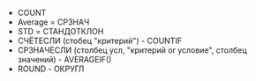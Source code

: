 - COUNT 
- Average = СРЗНАЧ
- STD = СТАНДОТКЛОН
- СЧЁТЕСЛИ (стобец "критерий") - COUNTIF
- СРЗНАЧЕСЛИ (столбец усл, "критерий or условие", столбец значений) - AVERAGEIF()
- ROUND - ОКРУГЛ